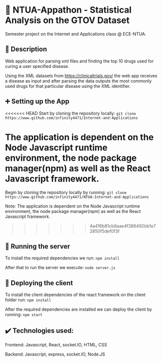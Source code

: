 # :pill: NTUA-Appathon - Statistical Analysis on the GTOV Dataset

Semester project on the Internet and Applications class @ ECE-NTUA.

## :memo: Description

Web application for parsing xml files and finding the top 10 drugs used for curing a user specified disease. 

Using the XML datasets from https://clinicaltrials.gov/ the web app receives a disease as input and after parsing the data outputs the most commonly used drugs for that particular disease using the <intervention> XML identifier.

## :heavy_plus_sign: Setting up the App

<<<<<<< HEAD
Start by cloning the repository locally:
```git clone https://www.github.com/infinity4471/Internet-and-Applications```

The application is dependent on the Node Javascript runtime environment, the node package manager(npm) as well as the React Javascript framework.
=======
Begin by cloning the repository locally by running:
```git clone https://www.github.com/infinity4471/NTUA-Internet-and-Applications```

Note: The application is dependent on the Node Javascript runtime environment, the node package manager(npm) as well as the React Javascript framework.
>>>>>>> 4a416b81cb8aae4f386492bb1e72850f5def0f3f

## :hammer: Running the server

To install the required dependencies we run: ```npm install```

After that to run the server we execute: ```node server.js```

## :wrench: Deploying the client

To install the client dependencies of the react framework on the client folder run: ```npm install```

After the required dependencies are installed we can deploy the client by running: ```npm start```

## :heavy_check_mark: Technologies used:

Frontend: Javascript, React, socket.IO, HTML, CSS

Backend: Javascript, express, socket.IO, Node.JS
